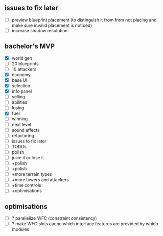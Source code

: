 
## issues to fix later
- [ ] preview blueprint placement (to distinguish it from from not placing and make sure invalid placement is noticed)
- [ ] increase shadow resolution

## bachelor's MVP
- [x] world gen
- [ ] 20 blueprints
- [ ] 10 attackers
- [x] economy
- [x] base UI
- [x] selection
- [x] info panel
- [ ] selling
- [ ] abilities
- [ ] losing
- [x] fuel
- [ ] winning
- [ ] next level
- [ ] sound effects
- [ ] refactoring
- [ ] issues to fix later
- [ ] TODOs
- [ ] polish
- [ ] juice it or lose it
- [ ] +polish
- [ ] +polish
- [ ] +more terrain types
- [ ] +more towers and attackers
- [ ] +time controls
- [ ] +optimisations
## optimisations
- [ ] ? parallelize WFC (constraint consistency)
- [ ] ? make WFC slots cache which interface features are provided by which modules
